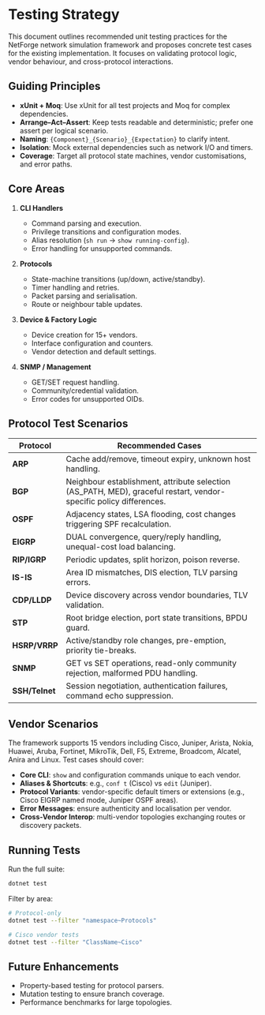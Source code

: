 # Testing Strategy

This document outlines recommended unit testing practices for the NetForge network simulation framework and proposes concrete test cases for the existing implementation. It focuses on validating protocol logic, vendor behaviour, and cross-protocol interactions.

## Guiding Principles

- **xUnit + Moq**: Use xUnit for all test projects and Moq for complex dependencies.
- **Arrange–Act–Assert**: Keep tests readable and deterministic; prefer one assert per logical scenario.
- **Naming**: `{Component}_{Scenario}_{Expectation}` to clarify intent.
- **Isolation**: Mock external dependencies such as network I/O and timers.
- **Coverage**: Target all protocol state machines, vendor customisations, and error paths.

## Core Areas

1. **CLI Handlers**
   - Command parsing and execution.
   - Privilege transitions and configuration modes.
   - Alias resolution (`sh run` → `show running-config`).
   - Error handling for unsupported commands.

2. **Protocols**
   - State-machine transitions (up/down, active/standby).
   - Timer handling and retries.
   - Packet parsing and serialisation.
   - Route or neighbour table updates.

3. **Device & Factory Logic**
   - Device creation for 15+ vendors.
   - Interface configuration and counters.
   - Vendor detection and default settings.

4. **SNMP / Management**
   - GET/SET request handling.
   - Community/credential validation.
   - Error codes for unsupported OIDs.

## Protocol Test Scenarios

| Protocol | Recommended Cases |
|----------|------------------|
| **ARP** | Cache add/remove, timeout expiry, unknown host handling. |
| **BGP** | Neighbour establishment, attribute selection (AS_PATH, MED), graceful restart, vendor-specific policy differences. |
| **OSPF** | Adjacency states, LSA flooding, cost changes triggering SPF recalculation. |
| **EIGRP** | DUAL convergence, query/reply handling, unequal-cost load balancing. |
| **RIP/IGRP** | Periodic updates, split horizon, poison reverse. |
| **IS-IS** | Area ID mismatches, DIS election, TLV parsing errors. |
| **CDP/LLDP** | Device discovery across vendor boundaries, TLV validation. |
| **STP** | Root bridge election, port state transitions, BPDU guard. |
| **HSRP/VRRP** | Active/standby role changes, pre-emption, priority tie-breaks. |
| **SNMP** | GET vs SET operations, read-only community rejection, malformed PDU handling. |
| **SSH/Telnet** | Session negotiation, authentication failures, command echo suppression. |

## Vendor Scenarios

The framework supports 15 vendors including Cisco, Juniper, Arista, Nokia, Huawei, Aruba, Fortinet, MikroTik, Dell, F5, Extreme, Broadcom, Alcatel, Anira and Linux. Test cases should cover:

- **Core CLI**: `show` and configuration commands unique to each vendor.
- **Aliases & Shortcuts**: e.g., `conf t` (Cisco) vs `edit` (Juniper).
- **Protocol Variants**: vendor-specific default timers or extensions (e.g., Cisco EIGRP named mode, Juniper OSPF areas).
- **Error Messages**: ensure authenticity and localisation per vendor.
- **Cross-Vendor Interop**: multi-vendor topologies exchanging routes or discovery packets.

## Running Tests

Run the full suite:

```bash
dotnet test
```

Filter by area:

```bash
# Protocol-only
dotnet test --filter "namespace~Protocols"

# Cisco vendor tests
dotnet test --filter "ClassName~Cisco"
```

## Future Enhancements

- Property-based testing for protocol parsers.
- Mutation testing to ensure branch coverage.
- Performance benchmarks for large topologies.

